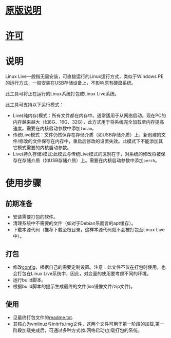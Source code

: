 # [原版说明](README)

# [许可](DOC/LICENSE)

# 说明

Linux Live一般指无需安装，可直接运行的Linux运行方式，类似于Windows PE的运行方式，一般安装在USB存储设备上，不影响原有硬盘系统。

此工具可将正在运行的Linux系统打包成Linux Live系统。

此工具可支持以下运行模式：

- Live(纯内存)模式：所有文件都在内存中。通常适用于从网络启动。现在PC的内存越来越大（如8G、16G、32G），此方式用于将系统完全加载至内存提高速度。需要在内核启动参数中添加`toram`。
- 传统Live模式：文件仍然保存在存储介质（如USB存储介质）上，新创建的文件/修改的文件保存在内存中，重启后修改的设置失效。此模式下不能添加其它模式需要的内核启动参数。
- Live(持久存储)模式:此模式与传统Live模式的区别在于，对系统的修改将被保存在存储介质（如USB存储介质）上。需要在内核启动参数中添加`perch`。

# 使用步骤

## 前期准备

- 安装需要打包的软件。
- 清理系统中不需要的文件（如对于Debian系而言的apt缓存）。
- 下载本源代码（推荐下载至根目录，这样本源代码就不会被打包至Linux Live中）。

## 打包

- 修改[config](config)，根据自己的需要定制设置。注意：此文件不仅在打包时使用，也会打包在Linux Live系统中，因此，对变量的使用要考虑不同的环境。
- 运行build脚本。
- 根据build脚本的提示生成最终的文件(iso镜像文件/zip文件)。

## 使用

- 见最终打包文件的[readme.txt](bootinfo.txt).
- 其核心为vmlinuz与initrfs.img文件，这两个文件可用于第一阶段的加载,第一阶段加载完成后，可通过多种方式(如网络启动)加载打包的系统。
